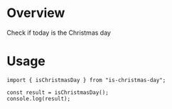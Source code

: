 # Overview
Check if today is the Christmas day

# Usage
```
import { isChristmasDay } from "is-christmas-day";

const result = isChristmasDay();
console.log(result);
```